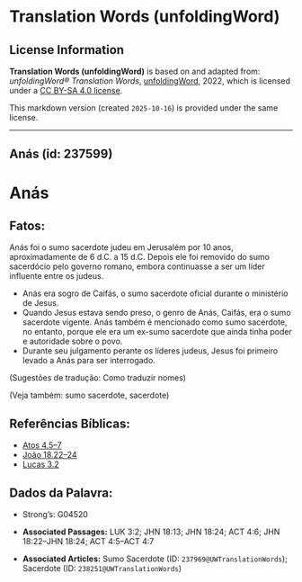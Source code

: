 # Translation Words (unfoldingWord)

## License Information

**Translation Words (unfoldingWord)** is based on and adapted from: _unfoldingWord® Translation Words_, [unfoldingWord](https://unfoldingword.org/utw), 2022, which is licensed under a [CC BY-SA 4.0 license](https://creativecommons.org/licenses/by-sa/4.0/legalcode.en).

This markdown version (created `2025-10-16`) is provided under the same license.



--------------------------------

## Anás (id: 237599)

Anás
====

Fatos:
------

Anás foi o sumo sacerdote judeu em Jerusalém por 10 anos, aproximadamente de 6 d.C. a 15 d.C. Depois ele foi removido do sumo sacerdócio pelo governo romano, embora continuasse a ser um líder influente entre os judeus.

* Anás era sogro de Caifás, o sumo sacerdote oficial durante o ministério de Jesus.
* Quando Jesus estava sendo preso, o genro de Anás, Caifás, era o sumo sacerdote vigente. Anás também é mencionado como sumo sacerdote, no entanto, porque ele era um ex\-sumo sacerdote que ainda tinha poder e autoridade sobre o povo.
* Durante seu julgamento perante os líderes judeus, Jesus foi primeiro levado a Anás para ser interrogado.

(Sugestões de tradução: Como traduzir nomes)

(Veja também: sumo sacerdote, sacerdote)

Referências Bíblicas:
---------------------

* [Atos 4\.5–7](https://ref.ly/Acts4:5-Acts4:7)
* [João 18\.22–24](https://ref.ly/John18:22-John18:24)
* [Lucas 3\.2](https://ref.ly/Luke3:2)

Dados da Palavra:
-----------------

* Strong’s: G04520

* **Associated Passages:** LUK 3:2; JHN 18:13; JHN 18:24; ACT 4:6; JHN 18:22–JHN 18:24; ACT 4:5–ACT 4:7
* **Associated Articles:** Sumo Sacerdote (ID: `237969@UWTranslationWords`); Sacerdote (ID: `238251@UWTranslationWords`)

